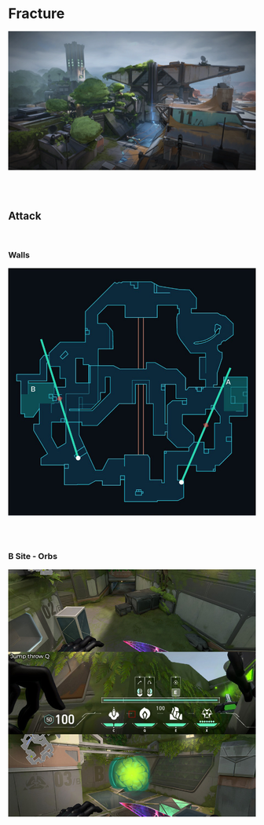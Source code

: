 # Fracture
![image](fracture.jpg)



&nbsp;  
&nbsp;  
## Attack

&nbsp;  
### Walls
![image](attack-walls.jpg)
&nbsp;  

&nbsp;  
### B Site - Orbs
![image](attack%20B%20orb%201.jpg)
&nbsp;  
